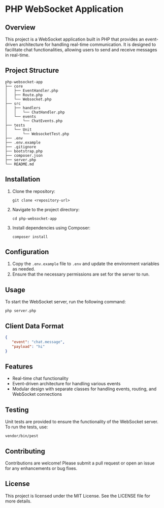 # PHP WebSocket Application

## Overview
This project is a WebSocket application built in PHP that provides an event-driven architecture for handling real-time communication. It is designed to facilitate chat functionalities, allowing users to send and receive messages in real-time.

## Project Structure
```
php-websocket-app
├── core
│   ├── EventHandler.php
│   ├── Route.php
│   └── Websocket.php
├── src
│   ├── handlers
│   │   └── ChatHandler.php
│   └── events
│       └── ChatEvents.php  
├── tests
│   └── Unit
│       └── WebsocketTest.php
├── .env
├── .env.example
├── .gitignore
├── bootstrap.php
├── composer.json
├── server.php
└── README.md
```

## Installation
1. Clone the repository:
   ```
   git clone <repository-url>
   ```
2. Navigate to the project directory:
   ```
   cd php-websocket-app
   ```
3. Install dependencies using Composer:
   ```
   composer install
   ```

## Configuration
1. Copy the `.env.example` file to `.env` and update the environment variables as needed.
2. Ensure that the necessary permissions are set for the server to run.

## Usage
To start the WebSocket server, run the following command:
```
php server.php
```

## Client Data Format

```json
{
   "event": "chat.message",
   "payload": "hi"
}
```

## Features
- Real-time chat functionality
- Event-driven architecture for handling various events
- Modular design with separate classes for handling events, routing, and WebSocket connections

## Testing
Unit tests are provided to ensure the functionality of the WebSocket server. To run the tests, use:
```
vendor/bin/pest
```

## Contributing
Contributions are welcome! Please submit a pull request or open an issue for any enhancements or bug fixes.

## License
This project is licensed under the MIT License. See the LICENSE file for more details.